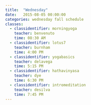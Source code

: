 ```yaml
---
title:  "Wednesday"
date:   2015-08-05 00:00:00
categories: wednesday fall schedule
classes:
  - classidentifier: morningyoga
    teacher: benvenuto
    time: 08:30 AM
  - classidentifier: lotus7
    teacher: burnham
    time: 4:00 PM
  - classidentifier: yogabasics
    teacher: delavega
    time: 5:15 PM
  - classidentifier: hathavinyasa
    teacher: dye
    time: 6:30 PM
  - classidentifier: intromeditation
    teacher: desilva
    time: 7:45 PM
---
```

